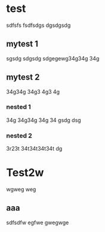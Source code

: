# test
sdfsfs fsdfsdgs dgsdgsdg

## mytest 1
sgsdg sdgsdg sdgegewg34g34g 34g
## mytest 2
34g34g 34g3 4g3 4g
### nested 1
34g 34g34g 34g 34 gsdg dsg
### nested 2
3r23t 34t34t34t34t dg
# Test2w
wgweg weg 
## aaa
sdfsdfw egfwe gwegwge
